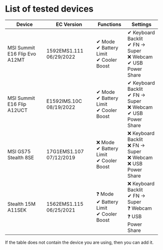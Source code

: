 # List of tested devices

| Device                        | EC Version              | Functions                                     | Settings                                                                |
|-------------------------------|-------------------------|-----------------------------------------------|-------------------------------------------------------------------------|
| MSI Summit E16 Flip Evo A12MT | 1592EMS1.111 06/29/2022 | ✔ Mode<br> ✔ Battery Limit<br> ✔ Cooler Boost | ✔ Keyboard Backlit<br> ✔ FN -> Super<br> ❌ Webcam<br> ✔ USB Power Share |
| MSI Summit E16 Flip A12UCT    | E1592IMS.10C 08/19/2022 | ✔ Mode<br> ✔ Battery Limit<br> ✔ Cooler Boost | ✔ Keyboard Backlit<br> ✔ FN -> Super<br> ❌ Webcam<br> ✔ USB Power Share |
| MSI GS75 Stealth 8SE          | 17G1EMS1.107 07/12/2019 | ❌ Mode<br> ✔ Battery Limit<br> ✔ Cooler Boost | ❌ Keyboard Backlit<br> ❌ FN -> Super<br> ❌ Webcam<br> ❌ USB Power Share |
| Stealth 15M A11SEK            | 1562EMS1.115 06/25/2021 | ❓ Mode<br> ✔ Battery Limit<br> ✔ Cooler Boost | ❌ Keyboard Backlit<br> ✔ FN -> Super<br> ❓ Webcam<br> ❓ USB Power Share |

If the table does not contain the device you are using, then you can add it.
